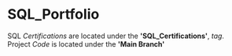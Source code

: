 # SQL_Portfolio
SQL *Certifications* are located under the **'SQL_Certifications'**, *tag*. <br>
Project *Code* is located under the **'Main Branch'**<br>
